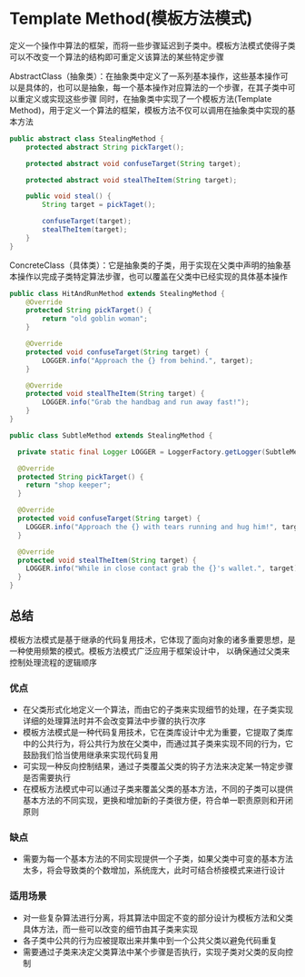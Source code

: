 
# Template Method(模板方法模式)

定义一个操作中算法的框架，而将一些步骤延迟到子类中。模板方法模式使得子类可以不改变一个算法的结构即可重定义该算法的某些特定步骤

AbstractClass（抽象类）：在抽象类中定义了一系列基本操作，这些基本操作可以是具体的，也可以是抽象，每一个基本操作对应算法的一个步骤，在其子类中可以重定义或实现这些步骤
同时，在抽象类中实现了一个模板方法(Template Method)，用于定义一个算法的框架，模板方法不仅可以调用在抽象类中实现的基本方法

```java
public abstract class StealingMethod {
    protected abstract String pickTarget();

    protected abstract void confuseTarget(String target);

    protected abstract void stealTheItem(String target);

    public void steal() {
        String target = pickTaget();

        confuseTarget(target);
        stealTheItem(target);
    }
}
```

ConcreteClass（具体类）：它是抽象类的子类，用于实现在父类中声明的抽象基本操作以完成子类特定算法步骤，也可以覆盖在父类中已经实现的具体基本操作

```java
public class HitAndRunMethod extends StealingMethod {
    @Override
    protected String pickTarget() {
        return "old goblin woman";
    }

    @Override
    protected void confuseTarget(String target) {
        LOGGER.info("Approach the {} from behind.", target);
    }

    @Override
    protected void stealTheItem(String target) {
        LOGGER.info("Grab the handbag and run away fast!");
    }
}
```

```java
public class SubtleMethod extends StealingMethod {

  private static final Logger LOGGER = LoggerFactory.getLogger(SubtleMethod.class);

  @Override
  protected String pickTarget() {
    return "shop keeper";
  }

  @Override
  protected void confuseTarget(String target) {
    LOGGER.info("Approach the {} with tears running and hug him!", target);
  }

  @Override
  protected void stealTheItem(String target) {
    LOGGER.info("While in close contact grab the {}'s wallet.", target);
  }
}
```

## 总结

模板方法模式是基于继承的代码复用技术，它体现了面向对象的诸多重要思想，是一种使用频繁的模式。模板方法模式广泛应用于框架设计中，
以确保通过父类来控制处理流程的逻辑顺序

### 优点

* 在父类形式化地定义一个算法，而由它的子类来实现细节的处理，在子类实现详细的处理算法时并不会改变算法中步骤的执行次序
* 模板方法模式是一种代码复用技术，它在类库设计中尤为重要，它提取了类库中的公共行为，将公共行为放在父类中，而通过其子类来实现不同的行为，它鼓励我们恰当使用继承来实现代码复用
* 可实现一种反向控制结果，通过子类覆盖父类的钩子方法来决定某一特定步骤是否需要执行
* 在模板方法模式中可以通过子类来覆盖父类的基本方法，不同的子类可以提供基本方法的不同实现，更换和增加新的子类很方便，符合单一职责原则和开闭原则

### 缺点

* 需要为每一个基本方法的不同实现提供一个子类，如果父类中可变的基本方法太多，将会导致类的个数增加，系统庞大，此时可结合桥接模式来进行设计

### 适用场景

* 对一些复杂算法进行分离，将其算法中固定不变的部分设计为模板方法和父类具体方法，而一些可以改变的细节由其子类来实现
* 各子类中公共的行为应被提取出来并集中到一个公共父类以避免代码重复
* 需要通过子类来决定父类算法中某个步骤是否执行，实现子类对父类的反向控制
